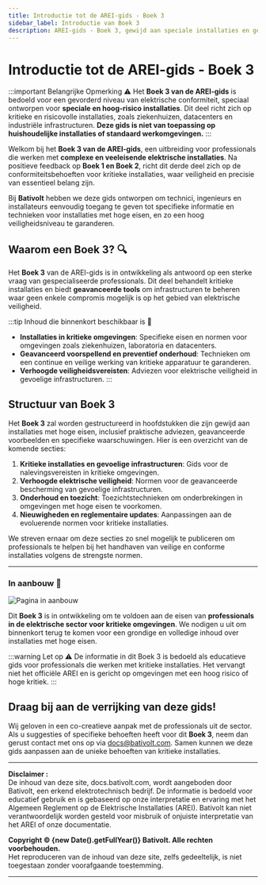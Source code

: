 ```yaml
---
title: Introductie tot de AREI-gids - Boek 3
sidebar_label: Introductie van Boek 3
description: AREI-gids - Boek 3, gewijd aan speciale installaties en geavanceerde naleving voor installaties met hoge eisen in België. Momenteel in voorbereiding om te voldoen aan de behoeften van professionals.
---
```


# Introductie tot de AREI-gids - Boek 3

:::important Belangrijke Opmerking ⚠️
Het **Boek 3 van de AREI-gids** is bedoeld voor een gevorderd niveau van elektrische conformiteit, speciaal ontworpen voor **speciale en hoog-risico installaties**. Dit deel richt zich op kritieke en risicovolle installaties, zoals ziekenhuizen, datacenters en industriële infrastructuren. **Deze gids is niet van toepassing op huishoudelijke installaties of standaard werkomgevingen.**
:::

Welkom bij het **Boek 3 van de AREI-gids**, een uitbreiding voor professionals die werken met **complexe en veeleisende elektrische installaties**. Na positieve feedback op **Boek 1 en Boek 2**, richt dit derde deel zich op de conformiteitsbehoeften voor kritieke installaties, waar veiligheid en precisie van essentieel belang zijn.

Bij **Bativolt** hebben we deze gids ontworpen om technici, ingenieurs en installateurs eenvoudig toegang te geven tot specifieke informatie en technieken voor installaties met hoge eisen, en zo een hoog veiligheidsniveau te garanderen.

## Waarom een Boek 3? 🔍

Het **Boek 3** van de AREI-gids is in ontwikkeling als antwoord op een sterke vraag van gespecialiseerde professionals. Dit deel behandelt kritieke installaties en biedt **geavanceerde tools** om infrastructuren te beheren waar geen enkele compromis mogelijk is op het gebied van elektrische veiligheid.

:::tip Inhoud die binnenkort beschikbaar is 🎯
- **Installaties in kritieke omgevingen**: Specifieke eisen en normen voor omgevingen zoals ziekenhuizen, laboratoria en datacenters.
- **Geavanceerd voorspellend en preventief onderhoud**: Technieken om een continue en veilige werking van kritieke apparatuur te garanderen.
- **Verhoogde veiligheidsvereisten**: Adviezen voor elektrische veiligheid in gevoelige infrastructuren.
:::

## Structuur van Boek 3

Het **Boek 3** zal worden gestructureerd in hoofdstukken die zijn gewijd aan installaties met hoge eisen, inclusief praktische adviezen, geavanceerde voorbeelden en specifieke waarschuwingen. Hier is een overzicht van de komende secties:

1. **Kritieke installaties en gevoelige infrastructuren**: Gids voor de nalevingsvereisten in kritieke omgevingen.
2. **Verhoogde elektrische veiligheid**: Normen voor de geavanceerde bescherming van gevoelige infrastructuren.
3. **Onderhoud en toezicht**: Toezichtstechnieken om onderbrekingen in omgevingen met hoge eisen te voorkomen.
4. **Nieuwigheden en reglementaire updates**: Aanpassingen aan de evoluerende normen voor kritieke installaties.

We streven ernaar om deze secties zo snel mogelijk te publiceren om professionals te helpen bij het handhaven van veilige en conforme installaties volgens de strengste normen.

---

### In aanbouw 🚧

![Pagina in aanbouw](/img/bativolt_under_construction.svg)

Dit **Boek 3** is in ontwikkeling om te voldoen aan de eisen van **professionals in de elektrische sector voor kritieke omgevingen**. We nodigen u uit om binnenkort terug te komen voor een grondige en volledige inhoud over installaties met hoge eisen.

:::warning Let op ⚠️
De informatie in dit Boek 3 is bedoeld als educatieve gids voor professionals die werken met kritieke installaties. Het vervangt niet het officiële AREI en is gericht op omgevingen met een hoog risico of hoge kritiek.
:::

## Draag bij aan de verrijking van deze gids!

Wij geloven in een co-creatieve aanpak met de professionals uit de sector. Als u suggesties of specifieke behoeften heeft voor dit **Boek 3**, neem dan gerust contact met ons op via [docs@bativolt.com](mailto:docs@bativolt.com). Samen kunnen we deze gids aanpassen aan de unieke behoeften van kritieke installaties.

---

**Disclaimer :**  
De inhoud van deze site, docs.bativolt.com, wordt aangeboden door Bativolt, een erkend elektrotechnisch bedrijf. De informatie is bedoeld voor educatief gebruik en is gebaseerd op onze interpretatie en ervaring met het Algemeen Reglement op de Elektrische Installaties (AREI). Bativolt kan niet verantwoordelijk worden gesteld voor misbruik of onjuiste interpretatie van het AREI of onze documentatie.

**Copyright © {new Date().getFullYear()} Bativolt. Alle rechten voorbehouden.**  
Het reproduceren van de inhoud van deze site, zelfs gedeeltelijk, is niet toegestaan zonder voorafgaande toestemming.

---
